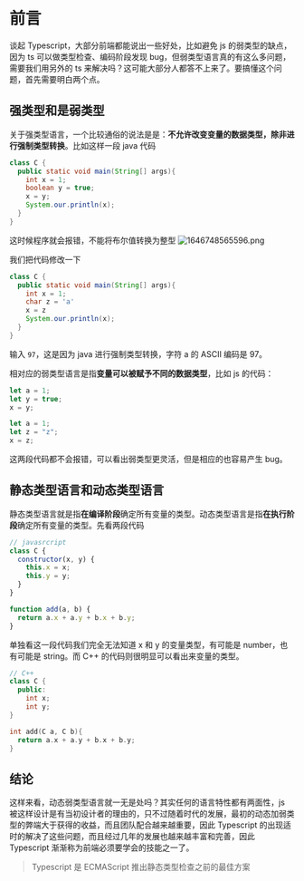 # 前言

谈起 Typescript，大部分前端都能说出一些好处，比如避免 js 的弱类型的缺点，因为 ts 可以做类型检查、编码阶段发现 bug，但弱类型语言真的有这么多问题，需要我们用另外的 ts 来解决吗？这可能大部分人都答不上来了。要搞懂这个问题，首先需要明白两个点。

## 强类型和是弱类型

关于强类型语言，一个比较通俗的说法是是：**不允许改变变量的数据类型，除非进行强制类型转换**。比如这样一段 java 代码

```java
class C {
  public static void main(String[] args){
    int x = 1;
    boolean y = true;
    x = y;
    System.our.println(x);
  }
}
```

这时候程序就会报错，不能将布尔值转换为整型 ![1646748565596.png](https://xg3.jiashumao.net/2022/03/08/B0Vq3ECz.png)

我们把代码修改一下

```java
class C {
  public static void main(String[] args){
    int x = 1;
    char z = 'a'
    x = z
    System.our.println(x);
  }
}
```

输入 `97`，这是因为 java 进行强制类型转换，字符 a 的 ASCII 编码是 97。

相对应的弱类型语言是指**变量可以被赋予不同的数据类型**，比如 js 的代码：

```js
let a = 1;
let y = true;
x = y;
```

```js
let a = 1;
let z = "z";
x = z;
```

这两段代码都不会报错，可以看出弱类型更灵活，但是相应的也容易产生 bug。

## 静态类型语言和动态类型语言

静态类型语言就是指**在编译阶段**确定所有变量的类型。动态类型语言是指**在执行阶段**确定所有变量的类型。先看两段代码

```js
// javasrcript
class C {
  constructor(x, y) {
    this.x = x;
    this.y = y;
  }
}

function add(a, b) {
  return a.x + a.y + b.x + b.y;
}
```

单独看这一段代码我们完全无法知道 x 和 y 的变量类型，有可能是 number，也有可能是 string。而 C++ 的代码则很明显可以看出来变量的类型。

```cpp
// C++
class C {
  public:
    int x;
    int y;
}

int add(C a, C b){
  return a.x + a.y + b.x + b.y;
}
```

## 结论

这样来看，动态弱类型语言就一无是处吗？其实任何的语言特性都有两面性，js 被这样设计是有当初设计者的理由的，只不过随着时代的发展，最初的动态加弱类型的弊端大于获得的收益，而且团队配合越来越重要，因此 Typescript 的出现适时的解决了这些问题，而且经过几年的发展也越来越丰富和完善，因此 Typescript 渐渐称为前端必须要学会的技能之一了。

> Typescript 是 ECMAScript 推出静态类型检查之前的最佳方案
